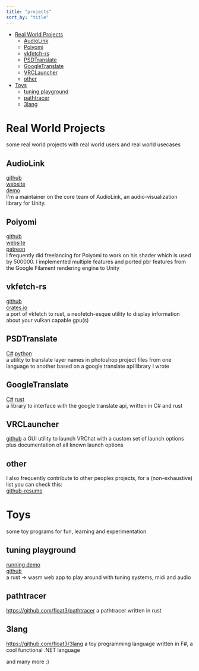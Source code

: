 ```yaml
---
title: "projects"
sort_by: "title"
---
```


- [Real World Projects](#real-world-projects)
  - [AudioLink](#audiolink)
  - [Poiyomi](#poiyomi)
  - [vkfetch-rs](#vkfetch-rs)
  - [PSDTranslate](#psdtranslate)
  - [GoogleTranslate](#googletranslate)
  - [VRCLauncher](#vrclauncher)
  - [other](#other)
- [Toys](#toys)
  - [tuning playground](#tuning-playground)
  - [pathtracer](#pathtracer)
  - [3lang](#3lang)

# Real World Projects
some real world projects with real world users and real world usecases

## AudioLink
[github](https://github.com/llealloo/audiolink) \
[website](https://audiolink.dev) \
[demo](https://traeumerei.dev) \
I'm a maintainer on the core team of AudioLink, an audio-visualization library for Unity.

## Poiyomi
[github](https://github.com/poiyomi/PoiyomiToonShader) \
[website](https://www.poiyomi.com) \
[patreon](https://www.patreon.com/poiyomi) \
I frequently did freelancing for Poiyomi to work on his shader which is used by 500000.
I implemented multiple features and ported pbr features from
the Google Filament rendering engine to Unity

## vkfetch-rs
[github](https://github.com/float3/vkfetch-rs) \
[crates.io](https://crates.io/crates/vkfetch-rs) \
a port of vkfetch to rust, a neofetch-esque utility to display information about your vulkan capable gpu(s)

## PSDTranslate
[C#](https://github.com/float3/PSDTranslate)
[python](https://github.com/float3/psd_translate) \
a utility to translate layer names in photoshop project files from one language to another
based on a google translate api library I wrote

## GoogleTranslate
[C#](https://github.com/float3/GoogleTranslate.NET)
[rust](https://github.com/float3/google_translate/) \
a library to interface with the google translate api, written in C# and rust

## VRCLauncher
[github](https://github.com/float3/VRCLauncher)
a GUI utility to launch VRChat with a custom set of launch options
plus documentation of all known launch options

## other
I also frequently contribute to other peoples projects, for a (non-exhaustive) list you can check this: \
[github-resume](https://hilll.dev/resume.github.com/?float3#contributions)

# Toys
some toy programs for fun, learning and experimentation

## tuning playground
[running demo](/piano/tuningplayground.md) \
[github](https://github.com/float3/float3.github.io/tree/master/tuningplayground) \
a rust -> wasm web app to play around with tuning systems, midi and audio

## pathtracer
<https://github.com/float3/pathtracer> 
a pathtracer written in rust

## 3lang
<https://github.com/float3/3lang>
a toy programming language written in F#, a cool functional .NET language

and many more :)
